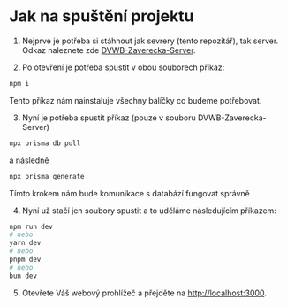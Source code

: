 # Jak na spuštění projektu
1. Nejprve je potřeba si stáhnout jak sevrery (tento repozitář), tak server. Odkaz naleznete zde [DVWB-Zaverecka-Server](https://github.com/marekvks/DVWB-Zaverecka-Server/tree/main).

2. Po otevření je potřeba spustit v obou souborech příkaz:
```bash
npm i
```
Tento příkaz nám nainstaluje všechny balíčky co budeme potřebovat.

3. Nyní je potřeba spustit příkaz (pouze v souboru DVWB-Zaverecka-Server)
```bash
npx prisma db pull
```
a následně 
```bash
npx prisma generate
```
Tímto krokem nám bude komunikace s databází fungovat správně

4. Nyní už stačí jen soubory spustit a to uděláme následujícím příkazem:
```bash
npm run dev
# nebo
yarn dev
# nebo
pnpm dev
# nebo
bun dev
```
5. Otevřete Váš webový prohlížeč a přejděte na [http://localhost:3000](http://localhost:3000).
